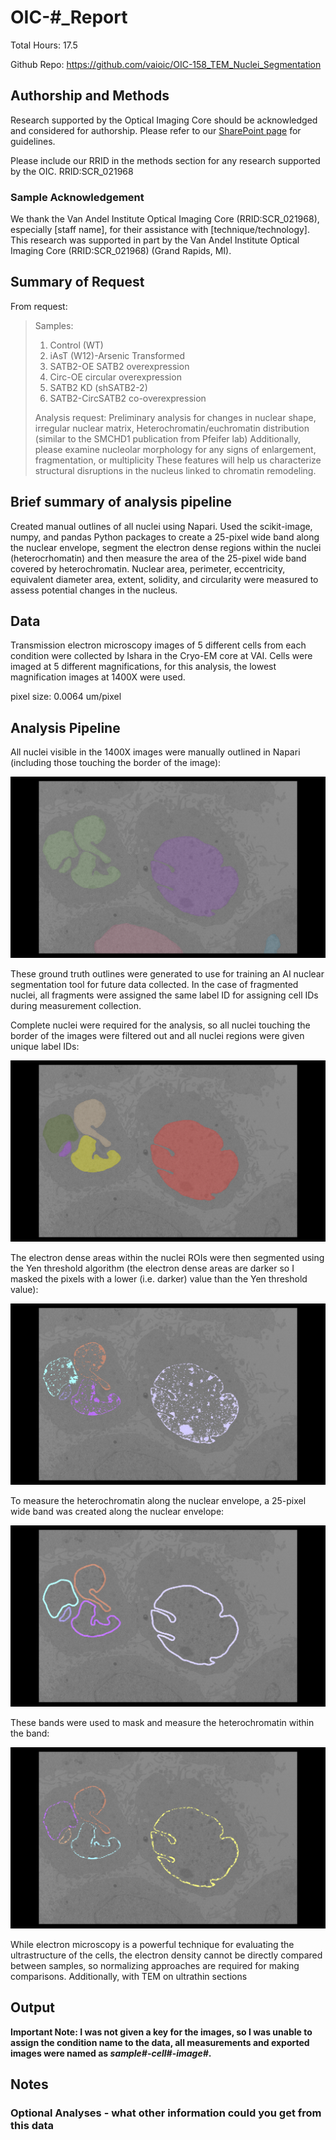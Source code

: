 # OIC-#_Report
Total Hours: 17.5

Github Repo: https://github.com/vaioic/OIC-158_TEM_Nuclei_Segmentation

## Authorship and Methods
Research supported by the Optical Imaging Core should be acknowledged and considered for authorship. Please refer to our [SharePoint page](https://vanandelinstitute.sharepoint.com/sites/optical/SitePages/Acknowledgements-and-Authorship.aspx) for guidelines. 

Please include our RRID in the methods section for any research supported by the OIC. RRID:SCR_021968

### Sample Acknowledgement
We thank the Van Andel Institute Optical Imaging Core (RRID:SCR_021968), especially [staff name], for their assistance with [technique/technology]. This research was supported in part by the Van Andel Institute Optical Imaging Core (RRID:SCR_021968) (Grand Rapids, MI).

## Summary of Request
From request:
> Samples:
>1. Control (WT)
>2. iAsT (W12)-Arsenic Transformed
>3. SATB2-OE SATB2 overexpression
>4. Circ-OE circular overexpression
>5. SATB2 KD (shSATB2-2)
>6. SATB2-CircSATB2 co-overexpression 
>
>Analysis request:
>Preliminary analysis for changes in nuclear shape, irregular nuclear matrix,
Heterochromatin/euchromatin distribution (similar to the SMCHD1 publication from Pfeifer lab)
Additionally, please examine nucleolar morphology for any signs of enlargement, fragmentation, or multiplicity
These features will help us characterize structural disruptions in the nucleus linked to chromatin remodeling.

## Brief summary of analysis pipeline
Created manual outlines of all nuclei using Napari. Used the scikit-image, numpy, and pandas Python packages to create a 25-pixel wide band along the nuclear envelope, segment the electron dense regions within the nuclei (heterocrhomatin) and then measure the area of the 25-pixel wide band covered by heterochromatin. Nuclear area, perimeter, eccentricity, equivalent diameter area, extent, solidity, and circularity were measured to assess potential changes in the nucleus.

## Data
Transmission electron microscopy images of 5 different cells from each condition were collected by Ishara in the Cryo-EM core at VAI. Cells were imaged at 5 different magnifications, for this analysis, the lowest magnification images at 1400X were used. 

pixel size: 0.0064 um/pixel

## Analysis Pipeline
All nuclei visible in the 1400X images were manually outlined in Napari (including those touching the border of the image):

![nuclei outline example](/Snapshots/Nuclei_outline.png)

These ground truth outlines were generated to use for training an AI nuclear segmentation tool for future data collected. In the case of fragmented nuclei, all fragments were assigned the same label ID for assigning cell IDs during measurement collection.

Complete nuclei were required for the analysis, so all nuclei touching the border of the images were filtered out and all nuclei regions were given unique label IDs:

![relabeld nuc ID](/Snapshots/Nuclei_unique_ID.png)

The electron dense areas within the nuclei ROIs were then segmented using the Yen threshold algorithm (the electron dense areas are darker so I masked the pixels with a lower (i.e. darker) value than the Yen threshold value):

![masked electron dense rois](/Snapshots/Segmented_dense_rois.png)

To measure the heterochromatin along the nuclear envelope, a 25-pixel wide band was created along the nuclear envelope:

![25-pixel wide band](/Snapshots/25-pixel_band.png)

These bands were used to mask and measure the heterochromatin within the band:

![Heterochromatin in band](/Snapshots/Heterochromatin_25-pixel_band.png)

While electron microscopy is a powerful technique for evaluating the ultrastructure of the cells, the electron density cannot be directly compared between samples, so normalizing approaches are required for making comparisons. Additionally, with TEM on ultrathin sections
## Output
**Important Note: I was not given a key for the images, so I was unable to assign the condition name to the data, all measurements and exported images were named as *sample#*-*cell#*-*image#*.** 
## Notes

### Optional Analyses - what other information could you get from this data